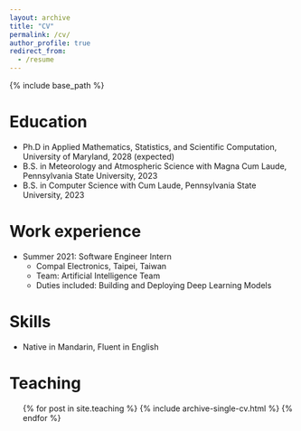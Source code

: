 ```yaml
---
layout: archive
title: "CV"
permalink: /cv/
author_profile: true
redirect_from:
  - /resume
---
```


{% include base_path %}

Education
======
* Ph.D in Applied Mathematics, Statistics, and Scientific Computation, University of Maryland, 2028 (expected)
* B.S. in Meteorology and Atmospheric Science with Magna Cum Laude, Pennsylvania State University, 2023
* B.S. in Computer Science with Cum Laude, Pennsylvania State University, 2023

Work experience
======
* Summer 2021: Software Engineer Intern
  * Compal Electronics, Taipei, Taiwan
  * Team: Artificial Intelligence Team
  * Duties included: Building and Deploying Deep Learning Models
  

  
Skills
======
* Native in Mandarin, Fluent in English

<!-- Publications
======
  <ul>{% for post in site.publications %}
    {% include archive-single-cv.html %}
  {% endfor %}</ul>
  
Talks
======
  <ul>{% for post in site.talks %}
    {% include archive-single-talk-cv.html %}
  {% endfor %}</ul> -->
  
Teaching
======
  <ul>{% for post in site.teaching %}
    {% include archive-single-cv.html %}
  {% endfor %}</ul>
  
<!-- Service and leadership
======
* Currently signed in to 43 different slack teams -->
